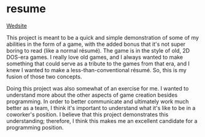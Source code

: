 resume
======

[Wedsite](http://drewaburden.github.io/resume/)

This project is meant to be a quick and simple demonstration of some of my abilities in the form of a game, with the added bonus that it's not super boring to read (like a normal résumé). The game is in the style of old, 2D DOS-era games. I really love old games, and I always wanted to make something that could serve as a tribute to the games from that era, and I knew I wanted to make a less-than-conventional résumé. So, this is my fusion of those two concepts.

Doing this project was also somewhat of an exercise for me. I wanted to understand more about the other aspects of game creation besides programming. In order to better communicate and ultimately work much better as a team, I think it's important to understand what it's like to be in a coworker's position. I believe that this project demonstrates this understanding; therefore, I think this makes me an excellent candidate for a programming position.
